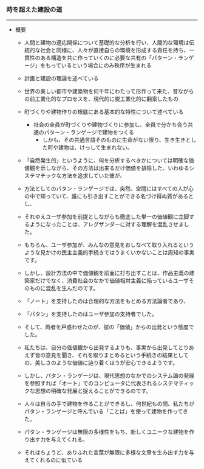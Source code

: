 ### 時を超えた建設の道


---
- 概要
    - 人間と建物の適応関係について基礎的な分析を行い、人間的な環境は伝統的な社会と同様に、人々が直接自らの環境を形成する責任を持ち、一貫性のある構造を共に作っていくのに必要な共有の「パターン・ランゲージ」をもっているという場合にのみ秩序が生まれる
    - 計画と建設の理論を述べている
    - 世界の美しい都市や建築物を何千年にわたって形作って来た、昔ながらの前工業化的なプロセスを、現代的に脱工業化的に翻案したもの
    	
    - 町づくりや建物作りの根底にある基本的な特性について述べている
        - 社会の全員が町づくりや建物づくりに参加し、全員で分かち合う共通のパターン・ランゲージで建物をつくる
            - しかも、その共通言語そのものに生命がない限り、生き生きとした町や建物は、けっして生まれない。

    - 「自然発生的」というように、何を分析するべきかについては明確な価値観を示しながら、その方法は出来るだけ価値を排除した、いわゆるシステマチックな方法を追求していた彼が、
    - 方法としてのパタン・ランゲージでは、突然、空間にはすべての人が心の中で知っていて、誰にも引き出すことができる名づけ得ぬ質があるとし、
    - それゆえユーザ参加を前提としながらも徹底した単一の価値観に立脚するようになったことは、アレグザンダーに対する理解を混乱させました。
    
    - もちろん、ユーザ参加が、みんなの意見をおしなべて取り入れるというような見かけの民主主義的手続きではうまくいかないことは周知の事実です。
    - しかし、設計方法の中で価値観を前面に打ち出すことは、作品主義の建築家だけでなく、消費社会のなかで価値相対主義に陥っているユーザそのものに混乱を生んだのです。
    
    - 「ノート」を支持したのは合理的な方法をもとめる方法論者であり、
    - 「パタン」を支持したのはユーザ参加の支持者でした。
    - そして、両者を戸惑わせたのが、彼の「価値」からの出発という態度でした。
    
    - 私たちは、自分の価値観から出発するよりも、事実から出発してとりあえず皆の意見を聞き、それを取りまとめるという手続きの結果としての、美しさのような価値に辿り着くほうが安心できるようです。
    - しかし、パタン・ランゲージは、現代思想のなかでのシステム論の発展を参照すれば「オート」でのコンピュータに代表されるシステマティックな思想の明確な発展と捉えることができるのです。
    
    - 人々は自らの手で建物を作ることができるし、何世紀もの間、私たちがパタン・ランゲージと呼んでいる「ことば」を使って建物を作ってきた。
    - パタン・ランゲージは無限の多様性をもち、新しくユニークな建物を作り出す力を与えてくれる。
    - それはちょうど、ありふれた言葉が無限に多様な文章を生み出す力を与えてくれるのに似ている    
    
    






